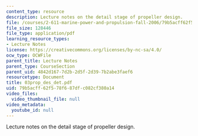 ```yaml
---
content_type: resource
description: Lecture notes on the detail stage of propeller design.
file: /courses/2-611-marine-power-and-propulsion-fall-2006/79b5acff62f578f687dfc082cf380a14_03prop_des_det.pdf
file_size: 128446
file_type: application/pdf
learning_resource_types:
- Lecture Notes
license: https://creativecommons.org/licenses/by-nc-sa/4.0/
ocw_type: OCWFile
parent_title: Lecture Notes
parent_type: CourseSection
parent_uid: 4842d167-7d2b-2d5f-2d39-7b2abe3faef6
resourcetype: Document
title: 03prop_des_det.pdf
uid: 79b5acff-62f5-78f6-87df-c082cf380a14
video_files:
  video_thumbnail_file: null
video_metadata:
  youtube_id: null
---
```

Lecture notes on the detail stage of propeller design.